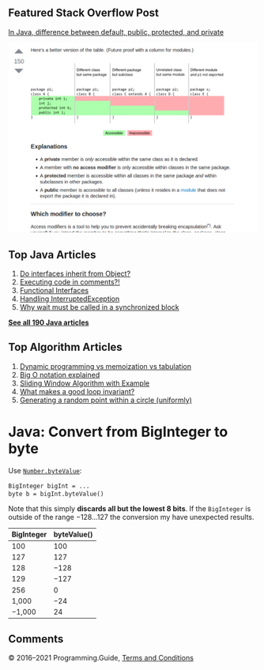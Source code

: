 ## Featured Stack Overflow Post

[In Java, difference between default, public, protected, and private](https://stackoverflow.com/a/33627846/276052)

[<img src="../images/so-featured-33627846.png" alt="StackOverflow screenshot thumbnail" class="screenshot" />](https://stackoverflow.com/a/33627846/276052)

## Top Java Articles

1.  [Do interfaces inherit from Object?](do-interfaces-inherit-from-object.html)
2.  [Executing code in comments?!](executing-code-in-comments.html)
3.  [Functional Interfaces](functional-interfaces.html)
4.  [Handling InterruptedException](handling-interrupted-exceptions.html)
5.  [Why wait must be called in a synchronized block](why-wait-must-be-in-synchronized.html)

[**See all 190 Java articles**](index.html)

## Top Algorithm Articles

1.  [Dynamic programming vs memoization vs tabulation](../dynamic-programming-vs-memoization-vs-tabulation.html)
2.  [Big O notation explained](../big-o-notation-explained.html)
3.  [Sliding Window Algorithm with Example](../sliding-window-example.html)
4.  [What makes a good loop invariant?](../what-makes-a-good-loop-invariant.html)
5.  [Generating a random point within a circle (uniformly)](../random-point-within-circle.html)

# Java: Convert from BigInteger to byte

Use [`Number.byteValue`](https://docs.oracle.com/javase/8/docs/api/java/lang/Number.html#byteValue--):

    BigInteger bigInt = ...
    byte b = bigInt.byteValue()

Note that this simply **discards all but the lowest 8 bits**. If the `BigInteger` is outside of the range −128…127 the conversion my have unexpected results.

<table><thead><tr class="header"><th>BigInteger</th><th>byteValue()</th></tr></thead><tbody><tr class="odd"><td>100</td><td>100</td></tr><tr class="even"><td>127</td><td>127</td></tr><tr class="odd"><td>128</td><td>−128</td></tr><tr class="even"><td>129</td><td>−127</td></tr><tr class="odd"><td>256</td><td>0</td></tr><tr class="even"><td>1,000</td><td>−24</td></tr><tr class="odd"><td>−1,000</td><td>24</td></tr></tbody></table>

## Comments

© 2016–2021 Programming.Guide, [Terms and Conditions](../terms-and-conditions.html)

